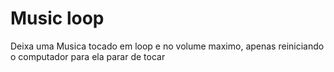 # Music loop
Deixa uma Musica tocado em loop e no volume maximo, apenas reiniciando o computador para ela parar de tocar
